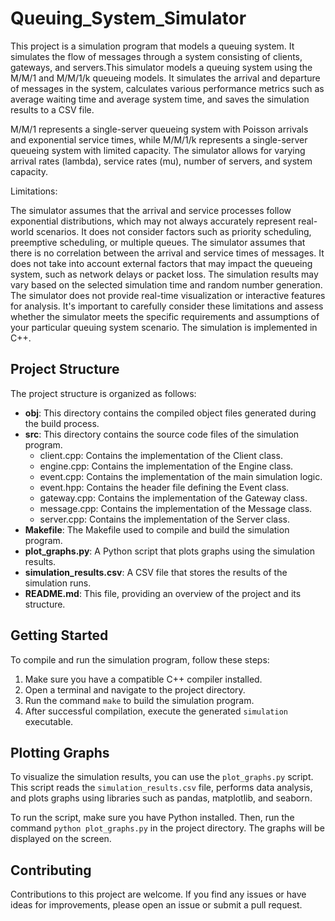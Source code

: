 # Queuing_System_Simulator

This project is a simulation program that models a queuing system. It simulates the flow of messages through a system consisting of clients, gateways, and servers.This simulator models a queuing system using the M/M/1 and M/M/1/k queueing models. It simulates the arrival and departure of messages in the system, calculates various performance metrics such as average waiting time and average system time, and saves the simulation results to a CSV file.

M/M/1 represents a single-server queueing system with Poisson arrivals and exponential service times, while M/M/1/k represents a single-server queueing system with limited capacity. The simulator allows for varying arrival rates (lambda), service rates (mu), number of servers, and system capacity.

Limitations:

The simulator assumes that the arrival and service processes follow exponential distributions, which may not always accurately represent real-world scenarios.
It does not consider factors such as priority scheduling, preemptive scheduling, or multiple queues.
The simulator assumes that there is no correlation between the arrival and service times of messages.
It does not take into account external factors that may impact the queueing system, such as network delays or packet loss.
The simulation results may vary based on the selected simulation time and random number generation.
The simulator does not provide real-time visualization or interactive features for analysis.
It's important to carefully consider these limitations and assess whether the simulator meets the specific requirements and assumptions of your particular queuing system scenario. The simulation is implemented in C++.

## Project Structure

The project structure is organized as follows:

- **obj**: This directory contains the compiled object files generated during the build process.
- **src**: This directory contains the source code files of the simulation program.
  - client.cpp: Contains the implementation of the Client class.
  - engine.cpp: Contains the implementation of the Engine class.
  - event.cpp: Contains the implementation of the main simulation logic.
  - event.hpp: Contains the header file defining the Event class.
  - gateway.cpp: Contains the implementation of the Gateway class.
  - message.cpp: Contains the implementation of the Message class.
  - server.cpp: Contains the implementation of the Server class.
- **Makefile**: The Makefile used to compile and build the simulation program.
- **plot_graphs.py**: A Python script that plots graphs using the simulation results.
- **simulation_results.csv**: A CSV file that stores the results of the simulation runs.
- **README.md**: This file, providing an overview of the project and its structure.

## Getting Started

To compile and run the simulation program, follow these steps:

1. Make sure you have a compatible C++ compiler installed.
2. Open a terminal and navigate to the project directory.
3. Run the command `make` to build the simulation program.
4. After successful compilation, execute the generated `simulation` executable.

## Plotting Graphs

To visualize the simulation results, you can use the `plot_graphs.py` script. This script reads the `simulation_results.csv` file, performs data analysis, and plots graphs using libraries such as pandas, matplotlib, and seaborn.

To run the script, make sure you have Python installed. Then, run the command `python plot_graphs.py` in the project directory. The graphs will be displayed on the screen.

## Contributing

Contributions to this project are welcome. If you find any issues or have ideas for improvements, please open an issue or submit a pull request.

